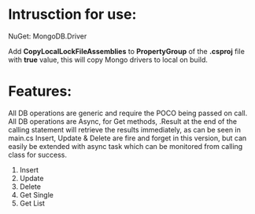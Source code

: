 # Intrusction for use:

NuGet: MongoDB.Driver

Add **CopyLocalLockFileAssemblies** to **PropertyGroup** of the **.csproj** file with **true** value, this will copy Mongo drivers to local on build.


# Features:

All DB operations are generic and require the POCO being passed on call.
All DB operations are Async, for Get methods, .Result at the end of the calling statement will retrieve the results immediately, as can be seen in main.cs
Insert, Update & Delete are fire and forget in this version, but can easily be extended with async task which can be monitored from calling class for success.

1) Insert
2) Update
3) Delete
4) Get Single
5) Get List

